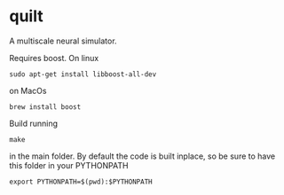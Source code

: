 # quilt

A multiscale neural simulator.

Requires boost. On linux
```
sudo apt-get install libboost-all-dev
```
on MacOs
```
brew install boost
```

Build running 
```
make
```
in the main folder. By default the code is built inplace, so be sure to have this folder in your PYTHONPATH
```
export PYTHONPATH=$(pwd):$PYTHONPATH
```
